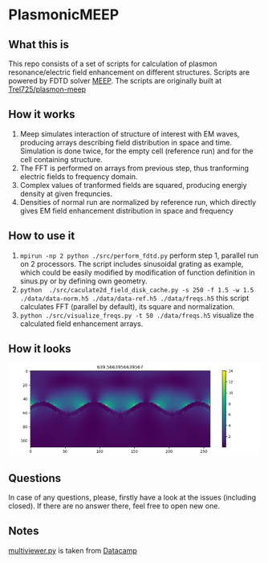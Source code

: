 # PlasmonicMEEP

## What this is

This repo consists of a set of scripts for calculation of plasmon resonance/electric field enhancement on different structures.
Scripts are powered by FDTD solver [MEEP](https://github.com/NanoComp/meep).
The scripts are originally built at [Trel725/plasmon-meep](https://github.com/Trel725/plasmon-meep)

## How it works

1. Meep simulates interaction of structure of interest with EM waves, producing arrays describing field distribution in space and time.
Simulation is done twice, for the empty cell (reference run) and for the cell containing structure.
2. The FFT is performed on arrays from previous step, thus tranforming electric fields to frequency domain.
3. Complex values of tranformed fields are squared, producing energiy density at given frequncies.
4. Densities of normal run are normalized by reference run, which directly gives EM field enhancement distribution
in space and frequency

## How to use it

1. `mpirun -np 2 python ./src/perform_fdtd.py` perform step 1, parallel run on 2 processors.
The script includes sinusoidal grating as example, which could be easily modified by modification
of function definition in sinus.py or by defining own geometry.
2. `python  ./src/caculate2d_field_disk_cache.py -s 250 -f 1.5 -w 1.5 ./data/data-norm.h5 ./data/data-ref.h5 ./data/freqs.h5`
this script calculates FFT (parallel by default), its square and normalization.
3. `python ./src/visualize_freqs.py -t 50 ./data/freqs.h5` visualize the calculated field enhancement arrays.

## How it looks

![Example image](img/geometry.png)

## Questions

In case of any questions, please, firstly have a look at the issues (including closed). If there are no answer there, feel free to open new one.

## Notes

[multiviewer.py](./src/multiviewer.py) is taken from [Datacamp](https://www.datacamp.com/community/tutorials/matplotlib-3d-volumetric-data)
